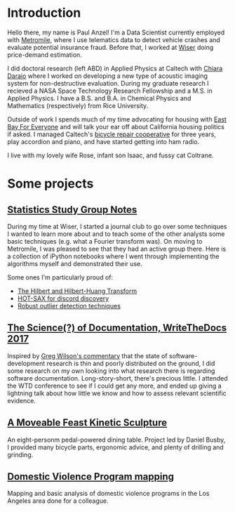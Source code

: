 # Introduction

Hello there, my name is Paul Anzel! I'm a Data Scientist currently employed with [Metromile](https://www.metromile.com/), where I use telematics data to detect vehicle crashes and evaluate potential insurance fraud. Before that, I worked at [Wiser](https://www.wiser.com/) doing price-demand estimation.

I did doctoral research (left ABD) in Applied Physics at Caltech with [Chiara Daraio](http://daraio.caltech.edu/) where I worked on developing a new type of acoustic imaging system for non-destructive evaluation. During my graduate research I recieved a NASA Space Technology Research Fellowship and a M.S. in Applied Physics. I have a B.S. and B.A. in Chemical Physics and Mathematics (respectively) from Rice University.

Outside of work I spends much of my time advocating for housing with [East Bay For Everyone](https://eastbayforeveryone.org/) and will talk your ear off about California housing politics if asked. I managed Caltech's [bicycle repair cooperative](https://caltechbikelab.blogspot.com/) for three years, play accordion and piano, and have started getting into ham radio.

I live with my lovely wife Rose, infant son Isaac, and fussy cat Coltrane.

# Some projects

## [Statistics Study Group Notes](https://github.com/anzelpwj/Stats-week)

During my time at Wiser, I started a journal club to go over some techniques I wanted to learn more about and to teach some of the other analysts some basic techniques (e.g. what a Fourier transform was). On moving to Metromile, I was pleased to see that they had an active group there. Here is a collection of iPython notebooks where I went through implementing the algorithms myself and demonstrated their use.

Some ones I'm particularly proud of:
- [The Hilbert and Hilbert-Huang Transform](https://nbviewer.jupyter.org/github/anzelpwj/Stats-week/blob/master/Hilbert_Transform.ipynb)
- [HOT-SAX for discord discovery](https://nbviewer.jupyter.org/github/anzelpwj/Stats-week/blob/master/HOT_SAX.ipynb)
- [Robust outlier detection techniques](https://nbviewer.jupyter.org/github/anzelpwj/Stats-week/blob/master/Grubbs_and_Qtest.ipynb)

## [The Science(?) of Documentation, WriteTheDocs 2017](https://github.com/anzelpwj/writethedocs2017)

Inspired by [Greg Wilson's commentary](http://third-bit.com/talks/greatest-hits/#/) that the state of software-development research is thin and poorly distributed on the ground, I did some research on my own looking into what research there is regarding software documentation. Long-story-short, there's precious little. I attended the WTD conference to see if I could get any more, and ended up giving a lightning talk about how little we know and how to assess relevant scientific evidence.

## [A Moveable Feast Kinetic Sculpture](http://www.danielbusby.com/a-moveable-feast/)

An eight-personm pedal-powered dining table. Project led by Daniel Busby, I provided many bicycle parts, ergonomic advice, and plenty of drilling and grinding.

## [Domestic Violence Program mapping](https://github.com/anzelpwj/DV_program_analysis)

Mapping and basic analysis of domestic violence programs in the Los Angeles area done for a colleague.